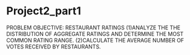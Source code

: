 # Project2_part1
PROBLEM OBJECTIVE: RESTAURANT RATINGS  (1)ANALYZE THE THE DISTRIBUTION OF AGGREGATE RATINGS AND DETERMINE THE MOST COMMON RATING RANGE.  (2)CALCULATE THE AVERAGE NUMBER OF VOTES RECEIVED BY RESTAURANTS.
